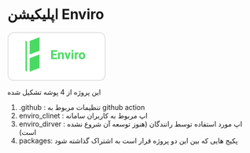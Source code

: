 # اپلیکیشن Enviro

<img src="./cover.png" align="center" alt="Enviro Logo" width="200" height="100" >

این پروژه از 4 پوشه تشکیل شده

1.  .github : تنظیمات مربوط به github action
2.  enviro_clinet : اپ مربوط به کاربران سامانه
3.  enviro_dirver : اپ مورد استفاده توسط رانندگان (هنوز توسعه آن شروع نشده است)
4.  packages: پکیج هایی که بین این دو پروژه قرار است به اشتراک گذاشته شود
